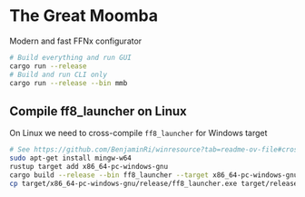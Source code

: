 # The Great Moomba

Modern and fast FFNx configurator

```sh
# Build everything and run GUI
cargo run --release
# Build and run CLI only
cargo run --release --bin mmb
```

## Compile ff8_launcher on Linux

On Linux we need to cross-compile `ff8_launcher` for Windows target

```sh
# See https://github.com/BenjaminRi/winresource?tab=readme-ov-file#cross-compiling-on-a-non-windows-os
sudo apt-get install mingw-w64
rustup target add x86_64-pc-windows-gnu
cargo build --release --bin ff8_launcher --target x86_64-pc-windows-gnu
cp target/x86_64-pc-windows-gnu/release/ff8_launcher.exe target/release/
```
